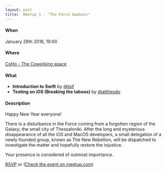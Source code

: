```yaml
---
layout: post
title:  Meetup 1 - "The Force Awakens"
---
```

<script type="text/javascript">
  var presentation;
  var presentz;
  function initPresentz(pres) {
    presentation = pres;
    presentz = new Presentz("#video_player", "460x407", "#slideshow_player", "460x407");
    presentz.init(presentation);
    presentz.changeChapter(0, 0, true, function(err) {
      if (err) {
        alert(err);
      }
    });
  }
  jQuery().ready(function() {
    jQuery.get("{{{ site.baseurl }}public/assets/presentations/1-the-force-awakens.json", function(json) {
      initPresentz(json);
    });
  });
</script>

#### When
January 26th 2016, 19:00

#### Where
[CoHo - The Coworking space](https://www.facebook.com/coho.gr)

#### What
* **Introduction to Swift** by [@tsif](https://twitter.com/sprimp)
* **Testing on iOS (Breaking the taboos)** by [@attheodo](https://twitter.com/attheodo)

#### Description
Happy New Year everyone!

There is a disturbance in the Force coming from a forgotten region of the Galaxy; the small city of Thessaloniki. After the long and mysterious disappearance of all the iOS and MacOS developers, a small delegation of a newly founded group, known as The New Rebellion, will be dispatched to investigate the matter and hopefully restore the injustice.

Your presence is considered of outmost importance.

<a href="http://www.meetup.com/CocoaHeadsSKG/events/227989805/" data-event="227989805" class="mu-rsvp-btn">RSVP</a> or
([Check the event on meetup.com](http://www.meetup.com/CocoaHeadsSKG/events/227989805/))


<div class="clearfix">
  <div id="slideshow_player"></div>
  <div id="video_player"></div>
</div>
